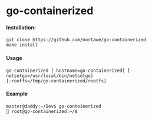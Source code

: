 # go-containerized

#### Installation:

```
git clone https://github.com/mortawe/go-containerized
make install
```

#### Usage

```
go-containerized [-hostname=go-containerized] [-netsetgo=/usr/local/bin/netsetgo] 
[-rootfs=/tmp/go-containerized/rootfs]
```

#### Example

```
master@daddy:~/Dev$ go-conteinerized 
🦈 root@go-containerized:~/$ 
```




